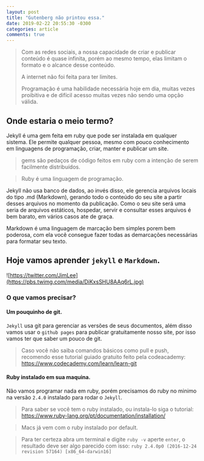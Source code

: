```yaml
---
layout: post
title: "Gutenberg não printou essa."
date: 2019-02-22 20:55:30 -0300
categories: article
comments: true
---
```


> Com as redes sociais, a nossa capacidade de criar e publicar conteúdo é quase infinita, porém ao mesmo tempo, elas limitam o formato e o alcance desse conteúdo.
>
> A internet não foi feita para ter limites.
>
> Programação é uma habilidade necessária hoje em dia, muitas vezes proibitiva e de difícil acesso muitas vezes não sendo uma opção válida.

## Onde estaria o meio termo?

Jekyll é uma gem feita em ruby que pode ser instalada em qualquer sistema. Ele permite qualquer pessoa, mesmo com pouco conhecimento em linguagens de programação, criar, manter e publicar um site.

> gems são pedaços de código feitos em ruby com a intenção de serem facilmente distribuídos.

> Ruby é uma linguagem de programação.

Jekyll não usa banco de dados, ao invés disso, ele gerencia arquivos locais do tipo .md (Markdown), gerando todo o conteúdo do seu site a partir desses arquivos no momento da publicação. Como o seu site será uma seria de arquivos estáticos, hospedar, servir e consultar esses arquivos é bem barato, em vários casos ate de graça.

Markdown é uma linguagem de marcação bem simples porem bem poderosa, com ela você consegue fazer todas as demarcações necessárias para formatar seu texto.

## Hoje vamos aprender `jekyll` e `Markdown`.

![https://twitter.com/JimLee](https://pbs.twimg.com/media/DiKxsSHU8AAq6rL.jpg)

### O que vamos precisar?

#### Um pouquinho de git.

`Jekyll` usa git para gerenciar as versões de seus documentos, além disso vamos usar o `github pages` para publicar gratuitamente nosso site, por isso vamos ter que saber um pouco de git.

> Caso você não saiba comandos básicos como pull e push, recomendo esse tutorial guiado gratuito feito pela codeacademy: https://www.codecademy.com/learn/learn-git

#### Ruby instalado em sua maquina.

Não vamos programar nada em ruby, porém precisamos do ruby no minimo na versão `2.4.0` instalado para rodar o `Jekyll`.

> Para saber se você tem o ruby instalado, ou instala-lo siga o tutorial: https://www.ruby-lang.org/pt/documentation/installation/

> Macs já vem com o ruby instalado por default.

> Para ter certeza abra um terminal e digite `ruby -v` aperte `enter`, o resultado deve ser algo parecido com isso: `ruby 2.4.0p0 (2016-12-24 revision 57164) [x86_64-darwin16]`
